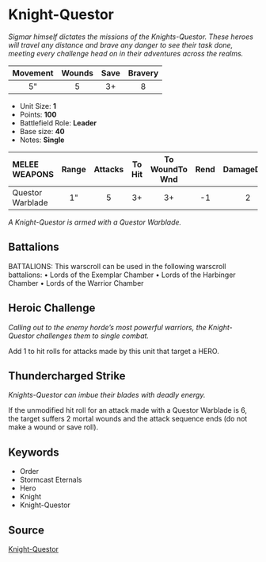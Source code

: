 # Knight-Questor

_Sigmar himself dictates the missions of the Knights-Questor. These heroes will travel any distance and brave any danger to see their task done, meeting every challenge head on in their adventures across the realms._


| Movement | Wounds | Save | Bravery |
|:--------:|:------:|:----:|:-------:|
| 5" | 5 | 3+ | 8 |

* Unit Size: **1**
* Points: **100**
* Battlefield Role: **Leader**
* Base size: **40**
* Notes: **Single**

| MELEE WEAPONS | Range | Attacks | To Hit | To WoundTo Wnd | Rend | DamageDmg |
|:---|:--:|:--:|:--:|:--:|:--:|:--:|
| Questor Warblade | 1" | 5 | 3+ | 3+ | -1 | 2 |


_A Knight-Questor is armed with a Questor Warblade._

## Battalions

BATTALIONS: This warscroll can be used in the following warscroll battalions: • Lords of the Exemplar Chamber • Lords of the Harbinger Chamber • Lords of the Warrior Chamber

## Heroic Challenge

_Calling out to the enemy horde’s most powerful warriors, the Knight-Questor challenges them to single combat._

Add 1 to hit rolls for attacks made by this unit that target a HERO.

## Thundercharged Strike

_Knights-Questor can imbue their blades with deadly energy._

If the unmodified hit roll for an attack made with a Questor Warblade is 6, the target suffers 2 mortal wounds and the attack sequence ends (do not make a wound or save roll).

## Keywords

* Order
* Stormcast Eternals
* Hero
* Knight
* Knight-Questor


## Source

[Knight-Questor](https://wahapedia.ru/aos3/factions/stormcast-eternals/Knight-Questor)
